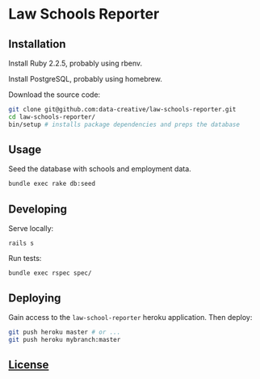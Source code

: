 # Law Schools Reporter

## Installation

Install Ruby 2.2.5, probably using rbenv.

Install PostgreSQL, probably using homebrew.

Download the source code:

```sh
git clone git@github.com:data-creative/law-schools-reporter.git
cd law-schools-reporter/
bin/setup # installs package dependencies and preps the database
```

## Usage

Seed the database with schools and employment data.

```sh
bundle exec rake db:seed
```

## Developing

Serve locally:

```shell
rails s
```

Run tests:

```shell
bundle exec rspec spec/
```

## Deploying

Gain access to the `law-school-reporter` heroku application. Then deploy:

```sh
git push heroku master # or ...
git push heroku mybranch:master
```

## [License](/LICENSE.md)
